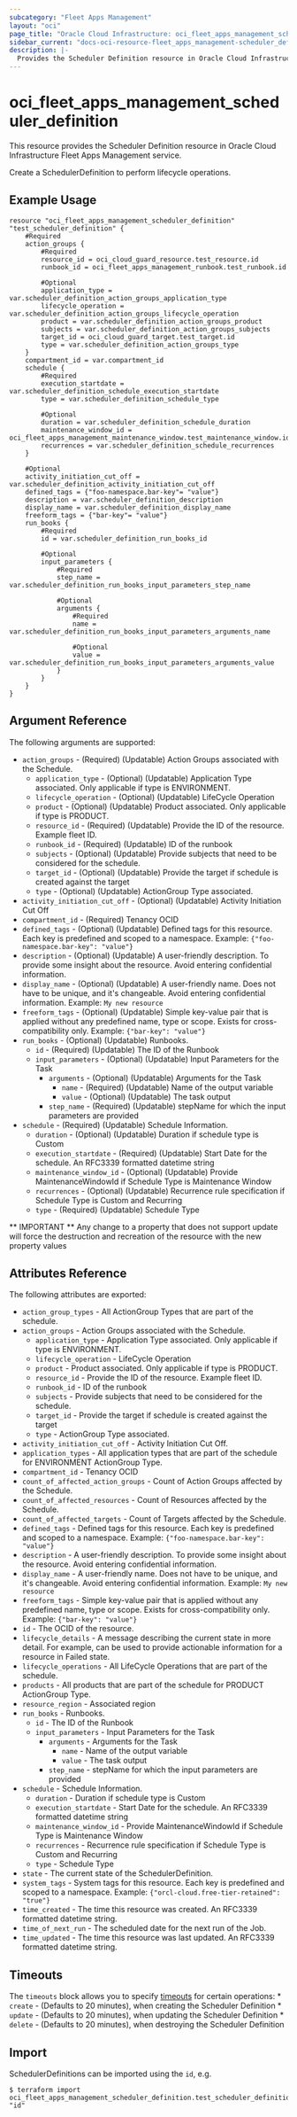 ```yaml
---
subcategory: "Fleet Apps Management"
layout: "oci"
page_title: "Oracle Cloud Infrastructure: oci_fleet_apps_management_scheduler_definition"
sidebar_current: "docs-oci-resource-fleet_apps_management-scheduler_definition"
description: |-
  Provides the Scheduler Definition resource in Oracle Cloud Infrastructure Fleet Apps Management service
---
```


# oci_fleet_apps_management_scheduler_definition
This resource provides the Scheduler Definition resource in Oracle Cloud Infrastructure Fleet Apps Management service.

Create a SchedulerDefinition to perform lifecycle operations.


## Example Usage

```hcl
resource "oci_fleet_apps_management_scheduler_definition" "test_scheduler_definition" {
	#Required
	action_groups {
		#Required
		resource_id = oci_cloud_guard_resource.test_resource.id
		runbook_id = oci_fleet_apps_management_runbook.test_runbook.id

		#Optional
		application_type = var.scheduler_definition_action_groups_application_type
		lifecycle_operation = var.scheduler_definition_action_groups_lifecycle_operation
		product = var.scheduler_definition_action_groups_product
		subjects = var.scheduler_definition_action_groups_subjects
		target_id = oci_cloud_guard_target.test_target.id
		type = var.scheduler_definition_action_groups_type
	}
	compartment_id = var.compartment_id
	schedule {
		#Required
		execution_startdate = var.scheduler_definition_schedule_execution_startdate
		type = var.scheduler_definition_schedule_type

		#Optional
		duration = var.scheduler_definition_schedule_duration
		maintenance_window_id = oci_fleet_apps_management_maintenance_window.test_maintenance_window.id
		recurrences = var.scheduler_definition_schedule_recurrences
	}

	#Optional
	activity_initiation_cut_off = var.scheduler_definition_activity_initiation_cut_off
	defined_tags = {"foo-namespace.bar-key"= "value"}
	description = var.scheduler_definition_description
	display_name = var.scheduler_definition_display_name
	freeform_tags = {"bar-key"= "value"}
	run_books {
		#Required
		id = var.scheduler_definition_run_books_id

		#Optional
		input_parameters {
			#Required
			step_name = var.scheduler_definition_run_books_input_parameters_step_name

			#Optional
			arguments {
				#Required
				name = var.scheduler_definition_run_books_input_parameters_arguments_name

				#Optional
				value = var.scheduler_definition_run_books_input_parameters_arguments_value
			}
		}
	}
}
```

## Argument Reference

The following arguments are supported:

* `action_groups` - (Required) (Updatable) Action Groups associated with the Schedule.
	* `application_type` - (Optional) (Updatable) Application Type associated. Only applicable if type is ENVIRONMENT. 
	* `lifecycle_operation` - (Optional) (Updatable) LifeCycle Operation
	* `product` - (Optional) (Updatable) Product associated. Only applicable if type is PRODUCT. 
	* `resource_id` - (Required) (Updatable) Provide the ID of the resource. Example fleet ID.
	* `runbook_id` - (Required) (Updatable) ID of the runbook
	* `subjects` - (Optional) (Updatable) Provide subjects that need to be considered for the schedule.
	* `target_id` - (Optional) (Updatable) Provide the target if schedule is created against the target
	* `type` - (Optional) (Updatable) ActionGroup Type associated.
* `activity_initiation_cut_off` - (Optional) (Updatable) Activity Initiation Cut Off
* `compartment_id` - (Required) Tenancy OCID
* `defined_tags` - (Optional) (Updatable) Defined tags for this resource. Each key is predefined and scoped to a namespace. Example: `{"foo-namespace.bar-key": "value"}` 
* `description` - (Optional) (Updatable) A user-friendly description. To provide some insight about the resource. Avoid entering confidential information. 
* `display_name` - (Optional) (Updatable) A user-friendly name. Does not have to be unique, and it's changeable. Avoid entering confidential information.  Example: `My new resource` 
* `freeform_tags` - (Optional) (Updatable) Simple key-value pair that is applied without any predefined name, type or scope. Exists for cross-compatibility only. Example: `{"bar-key": "value"}` 
* `run_books` - (Optional) (Updatable) Runbooks.
	* `id` - (Required) (Updatable) The ID of the Runbook
	* `input_parameters` - (Optional) (Updatable) Input Parameters for the Task
		* `arguments` - (Optional) (Updatable) Arguments for the Task
			* `name` - (Required) (Updatable) Name of the output variable
			* `value` - (Optional) (Updatable) The task output
		* `step_name` - (Required) (Updatable) stepName for which the input parameters are provided
* `schedule` - (Required) (Updatable) Schedule Information.
	* `duration` - (Optional) (Updatable) Duration if schedule type is Custom
	* `execution_startdate` - (Required) (Updatable) Start Date for the schedule. An RFC3339 formatted datetime string
	* `maintenance_window_id` - (Optional) (Updatable) Provide MaintenanceWindowId if Schedule Type is Maintenance Window
	* `recurrences` - (Optional) (Updatable) Recurrence rule specification if Schedule Type is Custom and Recurring
	* `type` - (Required) (Updatable) Schedule Type


** IMPORTANT **
Any change to a property that does not support update will force the destruction and recreation of the resource with the new property values

## Attributes Reference

The following attributes are exported:

* `action_group_types` - All ActionGroup Types that are part of the schedule.
* `action_groups` - Action Groups associated with the Schedule.
	* `application_type` - Application Type associated. Only applicable if type is ENVIRONMENT. 
	* `lifecycle_operation` - LifeCycle Operation
	* `product` - Product associated. Only applicable if type is PRODUCT. 
	* `resource_id` - Provide the ID of the resource. Example fleet ID.
	* `runbook_id` - ID of the runbook
	* `subjects` - Provide subjects that need to be considered for the schedule.
	* `target_id` - Provide the target if schedule is created against the target
	* `type` - ActionGroup Type associated.
* `activity_initiation_cut_off` - Activity Initiation Cut Off.
* `application_types` - All application types that are part of the schedule for ENVIRONMENT ActionGroup Type. 
* `compartment_id` - Tenancy OCID
* `count_of_affected_action_groups` - Count of Action Groups affected by the Schedule.
* `count_of_affected_resources` - Count of Resources affected by the Schedule.
* `count_of_affected_targets` - Count of Targets affected by the Schedule.
* `defined_tags` - Defined tags for this resource. Each key is predefined and scoped to a namespace. Example: `{"foo-namespace.bar-key": "value"}` 
* `description` - A user-friendly description. To provide some insight about the resource. Avoid entering confidential information. 
* `display_name` - A user-friendly name. Does not have to be unique, and it's changeable. Avoid entering confidential information.  Example: `My new resource` 
* `freeform_tags` - Simple key-value pair that is applied without any predefined name, type or scope. Exists for cross-compatibility only. Example: `{"bar-key": "value"}` 
* `id` - The OCID of the resource.
* `lifecycle_details` - A message describing the current state in more detail. For example, can be used to provide actionable information for a resource in Failed state.
* `lifecycle_operations` - All LifeCycle Operations that are part of the schedule.
* `products` - All products that are part of the schedule for PRODUCT ActionGroup Type.
* `resource_region` - Associated region
* `run_books` - Runbooks.
	* `id` - The ID of the Runbook
	* `input_parameters` - Input Parameters for the Task
		* `arguments` - Arguments for the Task
			* `name` - Name of the output variable
			* `value` - The task output
		* `step_name` - stepName for which the input parameters are provided
* `schedule` - Schedule Information.
	* `duration` - Duration if schedule type is Custom
	* `execution_startdate` - Start Date for the schedule. An RFC3339 formatted datetime string
	* `maintenance_window_id` - Provide MaintenanceWindowId if Schedule Type is Maintenance Window
	* `recurrences` - Recurrence rule specification if Schedule Type is Custom and Recurring
	* `type` - Schedule Type
* `state` - The current state of the SchedulerDefinition.
* `system_tags` - System tags for this resource. Each key is predefined and scoped to a namespace. Example: `{"orcl-cloud.free-tier-retained": "true"}` 
* `time_created` - The time this resource was created. An RFC3339 formatted datetime string.
* `time_of_next_run` - The scheduled date for the next run of the Job.
* `time_updated` - The time this resource was last updated. An RFC3339 formatted datetime string.

## Timeouts

The `timeouts` block allows you to specify [timeouts](https://registry.terraform.io/providers/oracle/oci/latest/docs/guides/changing_timeouts) for certain operations:
	* `create` - (Defaults to 20 minutes), when creating the Scheduler Definition
	* `update` - (Defaults to 20 minutes), when updating the Scheduler Definition
	* `delete` - (Defaults to 20 minutes), when destroying the Scheduler Definition


## Import

SchedulerDefinitions can be imported using the `id`, e.g.

```
$ terraform import oci_fleet_apps_management_scheduler_definition.test_scheduler_definition "id"
```

